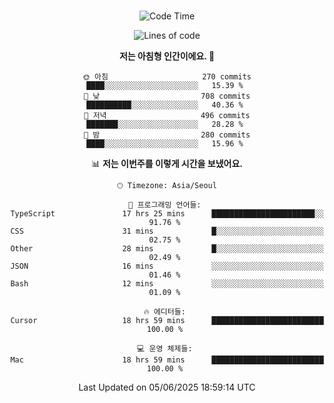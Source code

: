 <div align="center">

<br />

 <!--START_SECTION:waka-->
![Code Time](http://img.shields.io/badge/Code%20Time-4%2C707%20hrs%2040%20mins-blue)

![Lines of code](https://img.shields.io/badge/%EC%A0%80%EB%8A%94%20%EC%97%AC%ED%83%9C%EA%B9%8C%EC%A7%80%20-1.8%20million%20%EC%A4%84%EC%9D%98%20%EC%BD%94%EB%93%9C%EB%A5%BC%20%EC%9E%91%EC%84%B1%ED%96%88%EC%96%B4%EC%9A%94.-blue)

**저는 아침형 인간이에요. 🐤** 

```text
🌞 아침                     270 commits         ████░░░░░░░░░░░░░░░░░░░░░   15.39 % 
🌆 낮　                     708 commits         ██████████░░░░░░░░░░░░░░░   40.36 % 
🌃 저녁                     496 commits         ███████░░░░░░░░░░░░░░░░░░   28.28 % 
🌙 밤　                     280 commits         ████░░░░░░░░░░░░░░░░░░░░░   15.96 % 
```


📊 **저는 이번주를 이렇게 시간을 보냈어요.** 

```text
🕑︎ Timezone: Asia/Seoul

💬 프로그래밍 언어들: 
TypeScript               17 hrs 25 mins      ███████████████████████░░   91.76 % 
CSS                      31 mins             █░░░░░░░░░░░░░░░░░░░░░░░░   02.75 % 
Other                    28 mins             █░░░░░░░░░░░░░░░░░░░░░░░░   02.49 % 
JSON                     16 mins             ░░░░░░░░░░░░░░░░░░░░░░░░░   01.46 % 
Bash                     12 mins             ░░░░░░░░░░░░░░░░░░░░░░░░░   01.09 % 

🔥 에디터들: 
Cursor                   18 hrs 59 mins      █████████████████████████   100.00 % 

💻 운영 체제들: 
Mac                      18 hrs 59 mins      █████████████████████████   100.00 % 
```


 Last Updated on 05/06/2025 18:59:14 UTC
<!--END_SECTION:waka-->

</div>
